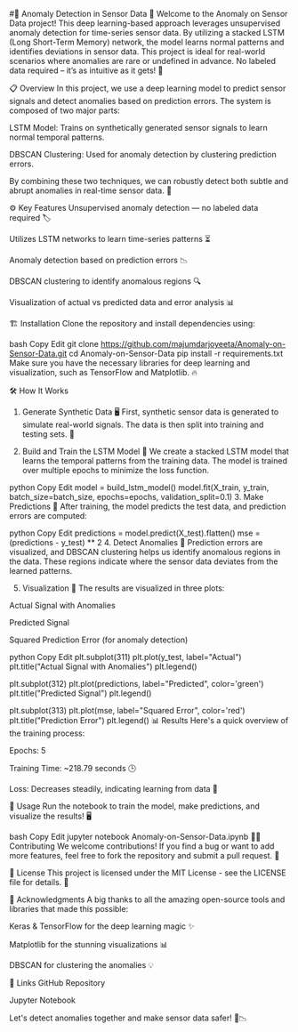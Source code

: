 
#🚨 Anomaly Detection in Sensor Data 🚨
Welcome to the Anomaly on Sensor Data project! This deep learning-based approach leverages unsupervised anomaly detection for time-series sensor data. By utilizing a stacked LSTM (Long Short-Term Memory) network, the model learns normal patterns and identifies deviations in sensor data. This project is ideal for real-world scenarios where anomalies are rare or undefined in advance. No labeled data required – it’s as intuitive as it gets! 🤖

📋 Overview
In this project, we use a deep learning model to predict sensor signals and detect anomalies based on prediction errors. The system is composed of two major parts:

LSTM Model: Trains on synthetically generated sensor signals to learn normal temporal patterns.

DBSCAN Clustering: Used for anomaly detection by clustering prediction errors.

By combining these two techniques, we can robustly detect both subtle and abrupt anomalies in real-time sensor data. 🚀

⚙️ Key Features
Unsupervised anomaly detection — no labeled data required 🏷️

Utilizes LSTM networks to learn time-series patterns ⏳

Anomaly detection based on prediction errors 📉

DBSCAN clustering to identify anomalous regions 🔍

Visualization of actual vs predicted data and error analysis 📊

🏗️ Installation
Clone the repository and install dependencies using:

bash
Copy
Edit
git clone https://github.com/majumdarjoyeeta/Anomaly-on-Sensor-Data.git
cd Anomaly-on-Sensor-Data
pip install -r requirements.txt
Make sure you have the necessary libraries for deep learning and visualization, such as TensorFlow and Matplotlib. 🔥

🛠️ How It Works
1. Generate Synthetic Data 🖥️
First, synthetic sensor data is generated to simulate real-world signals. The data is then split into training and testing sets. 🌊

2. Build and Train the LSTM Model 🧠
We create a stacked LSTM model that learns the temporal patterns from the training data. The model is trained over multiple epochs to minimize the loss function.

python
Copy
Edit
model = build_lstm_model()
model.fit(X_train, y_train, batch_size=batch_size, epochs=epochs, validation_split=0.1)
3. Make Predictions 🧐
After training, the model predicts the test data, and prediction errors are computed:

python
Copy
Edit
predictions = model.predict(X_test).flatten()
mse = (predictions - y_test) ** 2
4. Detect Anomalies 🚨
Prediction errors are visualized, and DBSCAN clustering helps us identify anomalous regions in the data. These regions indicate where the sensor data deviates from the learned patterns.

5. Visualization 📸
The results are visualized in three plots:

Actual Signal with Anomalies

Predicted Signal

Squared Prediction Error (for anomaly detection)

python
Copy
Edit
plt.subplot(311)
plt.plot(y_test, label="Actual")
plt.title("Actual Signal with Anomalies")
plt.legend()

plt.subplot(312)
plt.plot(predictions, label="Predicted", color='green')
plt.title("Predicted Signal")
plt.legend()

plt.subplot(313)
plt.plot(mse, label="Squared Error", color='red')
plt.title("Prediction Error")
plt.legend()
📊 Results
Here's a quick overview of the training process:

Epochs: 5

Training Time: ~218.79 seconds 🕒

Loss: Decreases steadily, indicating learning from data 🎯

📌 Usage
Run the notebook to train the model, make predictions, and visualize the results! 🖥️

bash
Copy
Edit
jupyter notebook Anomaly-on-Sensor-Data.ipynb
🧑‍💻 Contributing
We welcome contributions! If you find a bug or want to add more features, feel free to fork the repository and submit a pull request. 🌟

📑 License
This project is licensed under the MIT License - see the LICENSE file for details. 📄

🙌 Acknowledgments
A big thanks to all the amazing open-source tools and libraries that made this possible:

Keras & TensorFlow for the deep learning magic ✨

Matplotlib for the stunning visualizations 📊

DBSCAN for clustering the anomalies 💡

🔗 Links
GitHub Repository

Jupyter Notebook

Let's detect anomalies together and make sensor data safer! 🚀📉
